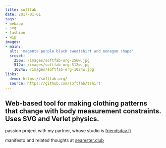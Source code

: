 ```yaml
---
title: softfab
date: 2017-01-01
tags:
- webapp
- svg
- fashion
- wip
images:
- main:
  alt: 'magenta purple black sweatshirt and nonagon shape'
  srcset:
    256w: /images/softfab-org-256w.jpg
    512w: /images/softfab-org-512w.jpg
    1024w: /images/softfab-org-1024w.jpg
links:
  demo: https://softfab.org/
  source: https://github.com/softfab/tshirt
---
```


## Web-based tool for making clothing patterns that change with body measurement constraints. Uses SVG and Verlet physics.

passion project with my partner, whose studio is [friendsday.fi](http://friendsday.fi/)

manifesto and related thoughts at [seamster.club](http://seamster.club/)
